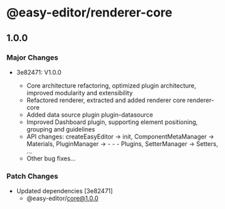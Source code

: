 # @easy-editor/renderer-core

## 1.0.0

### Major Changes

- 3e82471: V1.0.0

  - Core architecture refactoring, optimized plugin architecture, improved modularity and extensibility
  - Refactored renderer, extracted and added renderer core renderer-core
  - Added data source plugin plugin-datasource
  - Improved Dashboard plugin, supporting element positioning, grouping and guidelines
  - API changes: createEasyEditor → init, ComponentMetaManager → Materials, PluginManager → - - - Plugins, SetterManager → Setters, ...
  - Other bug fixes...

### Patch Changes

- Updated dependencies [3e82471]
  - @easy-editor/core@1.0.0

